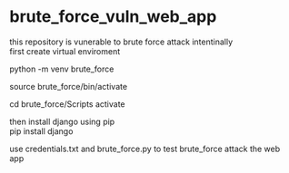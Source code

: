 # brute_force_vuln_web_app
this repository is vunerable to brute force attack intentinally</br>
first create virtual enviroment 

python -m venv brute_force

source brute_force/bin/activate

cd brute_force/Scripts
activate

then install django using pip</br>
pip install django

use credentials.txt and brute_force.py
to test brute_force attack the web app

